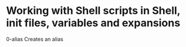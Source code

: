 # Working with Shell scripts in Shell, init files, variables and expansions
0-alias Creates an alias
